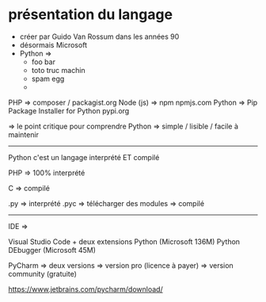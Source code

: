 # présentation du langage

- créer par  Guido Van Rossum dans les années 90
- désormais Microsoft
- Python => 
    - foo bar 
    - toto truc machin 
    - spam egg 
    - 
PHP => composer / packagist.org
Node (js) => npm npmjs.com
Python => Pip Package Installer for Python  pypi.org

=> le point critique pour comprendre Python 
=> simple / lisible / facile à maintenir 

--- 

Python c'est un langage interprété ET compilé 

PHP => 100% interprété

C => compilé 

.py => interprété 
.pyc => télécharger des modules => compilé 

--- 

IDE => 

Visual Studio Code + deux extensions
Python (Microsoft 136M)
Python DEbugger (Microsoft 45M)

PyCharm => deux versions 
    => version pro (licence à payer)
    => version community (gratuite)

https://www.jetbrains.com/pycharm/download/